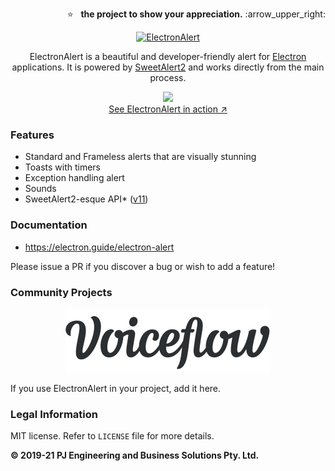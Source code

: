 <p align="right">
  ⭐ &nbsp;&nbsp;<strong>the project to show your appreciation.</strong> :arrow_upper_right:
</p>

<p align="center">
  <a href="https://electron.guide/electron-alert">
    <img src="/assets/electronalert.png" alt="ElectronAlert">
  </a>
</p>

<p align="center">
  ElectronAlert is a beautiful and developer-friendly alert for <a href="https://electronjs.org">Electron</a> applications. It is powered by <a href="https://sweetalert2.github.io">SweetAlert2</a> and works directly from the main process.
</p>

<p align="center">
  <a href="https://electron.guide/electron-alert">
    <img src="/assets/example.gif"><br>
    See ElectronAlert in action ↗
  </a>
</p>

### Features

-   Standard and Frameless alerts that are visually stunning
-   Toasts with timers
-   Exception handling alert
-   Sounds
-   SweetAlert2-esque API\* ([v11](https://sweetalert2.github.io/v11.html))

### Documentation

-   https://electron.guide/electron-alert

Please issue a PR if you discover a bug or wish to add a feature!

### Community Projects

<p align="center">
  <a href="https://www.voiceflow.com">
    <img src="/assets/voiceflow_logo.svg" alt="voiceflow">
  </a>
</p>

If you use ElectronAlert in your project, add it here.

### Legal Information

MIT license. Refer to `LICENSE` file for more details.

**© 2019-21 PJ Engineering and Business Solutions Pty. Ltd.**
